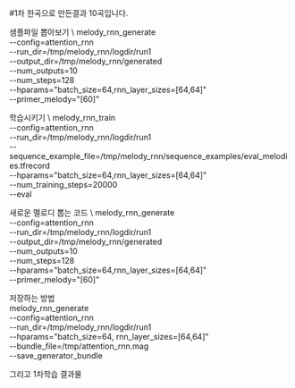 #1차 한곡으로 만든결과 10곡입니다.

샘플파일 뽑아보기 \ 
melody_rnn_generate \
--config=attention_rnn \
--run_dir=/tmp/melody_rnn/logdir/run1 \
--output_dir=/tmp/melody_rnn/generated \
--num_outputs=10 \
--num_steps=128 \
--hparams="batch_size=64,rnn_layer_sizes=[64,64]" \
--primer_melody="[60]"

학습시키기 \ 
melody_rnn_train \
--config=attention_rnn \
--run_dir=/tmp/melody_rnn/logdir/run1 \
--sequence_example_file=/tmp/melody_rnn/sequence_examples/eval_melodies.tfrecord \
--hparams="batch_size=64,rnn_layer_sizes=[64,64]" \
--num_training_steps=20000 \
--eval


새로운 멜로디 뽑는 코드 \ 
melody_rnn_generate \
--config=attention_rnn \
--run_dir=/tmp/melody_rnn/logdir/run1 \
--output_dir=/tmp/melody_rnn/generated \
--num_outputs=10 \
--num_steps=128 \
--hparams="batch_size=64,rnn_layer_sizes=[64,64]" \
--primer_melody="[60]"


저장하는 방법 \
melody_rnn_generate \
--config=attention_rnn \
--run_dir=/tmp/melody_rnn/logdir/run1 \
--hparams="batch_size=64, rnn_layer_sizes=[64,64]" \
--bundle_file=/tmp/attention_rnn.mag \
--save_generator_bundle




그리고 1차학습 결과물
